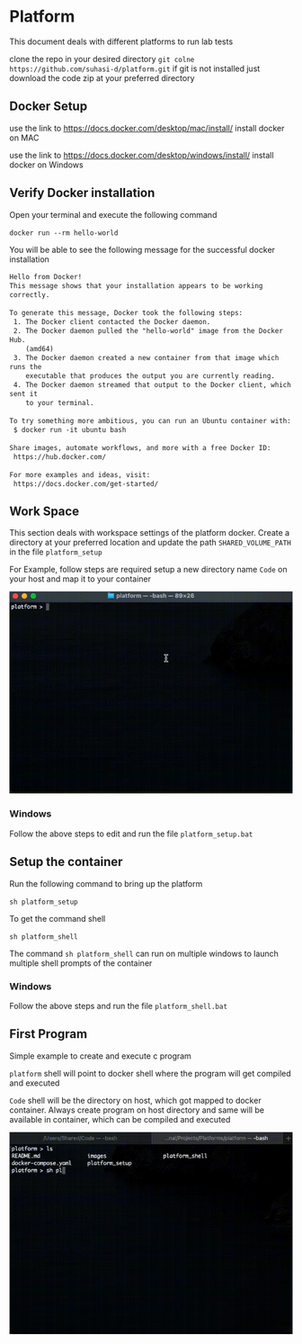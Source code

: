 # Platform
This document deals with different platforms to run lab tests 

clone the repo in your desired directory `git colne https://github.com/suhasi-d/platform.git`
if git is not installed just download the code zip at your preferred directory 

## Docker Setup

use the link to https://docs.docker.com/desktop/mac/install/ install docker on MAC

use the link to https://docs.docker.com/desktop/windows/install/ install docker on Windows 

## Verify Docker installation 

Open your terminal and execute the following command 

`docker run --rm hello-world`

You will be able to see the following message for the successful docker installation 

```
Hello from Docker!
This message shows that your installation appears to be working correctly.

To generate this message, Docker took the following steps:
 1. The Docker client contacted the Docker daemon.
 2. The Docker daemon pulled the "hello-world" image from the Docker Hub.
    (amd64)
 3. The Docker daemon created a new container from that image which runs the
    executable that produces the output you are currently reading.
 4. The Docker daemon streamed that output to the Docker client, which sent it
    to your terminal.

To try something more ambitious, you can run an Ubuntu container with:
 $ docker run -it ubuntu bash

Share images, automate workflows, and more with a free Docker ID:
 https://hub.docker.com/

For more examples and ideas, visit:
 https://docs.docker.com/get-started/

```


## Work Space
This section deals with workspace settings of the platform docker. 
Create a directory at your preferred location and update the path `SHARED_VOLUME_PATH` in the file `platform_setup`

For Example, follow steps are required setup a new directory name `Code` on your host and map it to your container 

![](images/code_path.gif)

### Windows

Follow the above steps to edit and run the file `platform_setup.bat`

## Setup the container 

Run the following command to bring up the platform

`sh platform_setup`

To get the command shell

`sh platform_shell`

The command `sh platform_shell` can run on multiple windows to launch multiple shell prompts of the container

### Windows

Follow the above steps and run the file `platform_shell.bat`


## First Program

Simple example to create and execute c program

`platform` shell will point to docker shell where the program will get compiled and executed 

`Code` shell will be the directory on host, which got mapped to docker container. Always create program on host directory and same will be available in container, which can be compiled and executed

![Sample Program](images/work_flow.gif)

